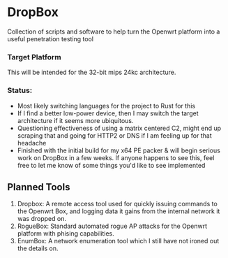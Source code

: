 # DropBox
Collection of scripts and software to help turn the Openwrt platform into a useful penetration testing tool

### Target Platform 
This will be intended for the 32-bit mips 24kc architecture.

### Status: 
- Most likely switching languages for the project to Rust for this 
- If I find a better low-power device, then I may switch the target architecture if it seems more ubiquitous. 
- Questioning effectiveness of using a matrix centered C2, might end up scraping that and going for HTTP2  or DNS if I am feeling up for that headache  
- Finished with the initial build for my x64 PE packer & will begin serious work on DropBox in a few weeks. If anyone happens to see this, feel free to let me know of    some things you'd like to see implemented 

## Planned Tools

1. Dropbox: A remote access tool used for quickly issuing commands to the Openwrt Box, and logging data it gains from the internal network it was dropped on.
2. RogueBox: Standard automated rogue AP attacks for the Openwrt platform with phising capabilities.
3. EnumBox: A network enumeration tool which I still have not ironed out the details on.
